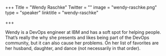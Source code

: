 +++
Title = "Wendy Raschke"
Twitter = ""
image = "wendy-raschke.png"
type = "speaker"
linktitle = "wendy-raschke"

+++

Wendy is a DevOps engineer at IBM and has a soft spot for helping people. That’s really the why she presents and likes being part of the DevOps community, but it can also cause her problems. On her list of favorites are her husband, daughter, and dance (not necessarily in that order).
